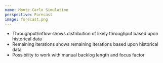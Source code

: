 ```yaml
---
name: Monte Carlo Simulation
perspective: Forecast
image: forecast.png
---
```

<ul>
  <li>Throughput/inflow shows distribution of likely throughput based upon historical data</li>
  <li>Remaining iterations shows remaining iterations based upon historical data</li>
  <li>Possibility to work with manual backlog length and focus factor</li>
</ul>
